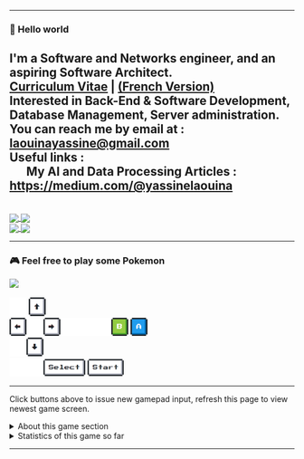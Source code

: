 -----
### 👋 Hello world
I'm a Software and Networks engineer, and an aspiring Software Architect.
<br/>
<a target="_blank" href="https://cellardoor.info/CV_LAOUINA_Yassine_Eng">Curriculum Vitae</a> | <a target="_blank" href="https://cellardoor.info/CV_LAOUINA_Yassine">(French Version)</a>
<br/>
Interested in Back-End & Software Development, Database Management, Server administration.
<br/>
You can reach me by email at : laouinayassine@gmail.com
<br/>
Useful links :
<br/>
&nbsp;&nbsp;&nbsp;&nbsp;&nbsp;&nbsp;My AI and Data Processing Articles : https://medium.com/@yassinelaouina
-----
<br/>
<a href="#">
  <img align="center" src="https://readme-stats-git-main-ceiiardoor.vercel.app/api/top-langs/?username=CeIIardoor&layout=compact&hide=blade,html,css&langs_count=10&size_weight=0.5&count_weight=0.5&hide_progress=true" />
</a>
<a href="#">
  <img align="center" src="https://streak-stats.demolab.com?user=CeIIardoor&theme=github-dark-blue&date_format=j%20M%5B%20Y%5D" />
</a>
<br>
<a href="#">
  <img align="center" src="https://readme-stats-git-main-ceiiardoor.vercel.app/api?username=CeIIardoor&show_icons=true&hide=stars,issues&count_private=true&show_icons=true&show_owner=true" />
</a>
<a href="#">
  <img align="center" src="https://readme-stats-git-main-ceiiardoor.vercel.app/api/wakatime?username=33ad2655-6a77-4d68-b0d1-af615910ae94" />
</a>
<br/>

-----
### 🎮 Feel free to play some Pokemon
<img src="https://toy.aoaoao.me/image" width="300"/> 

<img src="https://raw.githubusercontent.com/CeIIardoor/CeIIardoor/master/img/blank.png" width="30"/> <a href="https://toy.aoaoao.me/control?button=2&callback=https://github.com/CeIIardoor"><img src="https://raw.githubusercontent.com/CeIIardoor/CeIIardoor/master/img/up.png" width="30"/></a>
<br><a href="https://toy.aoaoao.me/control?button=1&callback=https://github.com/CeIIardoor"><img src="https://raw.githubusercontent.com/CeIIardoor/CeIIardoor/master/img/left.png" width="30"/></a><img src="https://raw.githubusercontent.com/CeIIardoor/CeIIardoor/master/img/blank.png" width="30"/><a href="https://toy.aoaoao.me/control?button=0&callback=https://github.com/CeIIardoor"><img src="https://raw.githubusercontent.com/CeIIardoor/CeIIardoor/master/img/right.png" width="30"/></a><img src="https://raw.githubusercontent.com/CeIIardoor/CeIIardoor/master/img/blank.png" width="30"/><img src="https://raw.githubusercontent.com/CeIIardoor/CeIIardoor/master/img/blank.png" width="30"/><img src="https://raw.githubusercontent.com/CeIIardoor/CeIIardoor/master/img/blank.png" width="30"/><a href="https://toy.aoaoao.me/control?button=5&callback=https://github.com/CeIIardoor"><img src="https://raw.githubusercontent.com/CeIIardoor/CeIIardoor/master/img/B.png" width="30"/></a> <a href="https://toy.aoaoao.me/control?button=4&callback=https://github.com/CeIIardoor"><img src="https://raw.githubusercontent.com/CeIIardoor/CeIIardoor/master/img/A.png" width="30"/></a>
<br><a href="https://toy.aoaoao.me/control?button=3&callback=https://github.com/CeIIardoor"><img src="https://raw.githubusercontent.com/CeIIardoor/CeIIardoor/master/img/blank.png" width="30"/><img src="https://raw.githubusercontent.com/CeIIardoor/CeIIardoor/master/img/down.png" width="30"/></a>
<br><img src="https://raw.githubusercontent.com/CeIIardoor/CeIIardoor/master/img/blank.png" width="30"/><img src="https://raw.githubusercontent.com/CeIIardoor/CeIIardoor/master/img/blank.png" width="30"/><a href="https://toy.aoaoao.me/control?button=6&callback=https://github.com/CeIIardoor"><img src="https://raw.githubusercontent.com/CeIIardoor/CeIIardoor/master/img/select.png" height="30"/></a> <a href="https://toy.aoaoao.me/control?button=7&callback=https://github.com/CeIIardoor"><img src="https://raw.githubusercontent.com/CeIIardoor/CeIIardoor/master/img/start.png" height="30" /></a>

-----

Click buttons above to issue new gamepad input, refresh this page to view newest game screen.

<details><summary>About this game section</summary>
  
  The section is developed based on the GameBoy emulator project [Gameboy.Live](https://github.com/HFO4/gameboy.live).
</details>

<details><summary>Statistics of this game so far</summary>
  <img src="https://playground.aoaoao.me/Api/GBStatistic" />
</details>

-----
